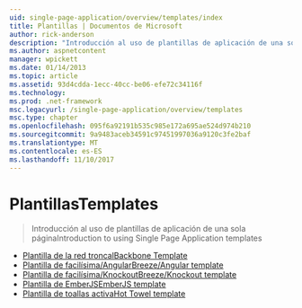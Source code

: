 ```yaml
---
uid: single-page-application/overview/templates/index
title: Plantillas | Documentos de Microsoft
author: rick-anderson
description: "Introducción al uso de plantillas de aplicación de una sola página"
ms.author: aspnetcontent
manager: wpickett
ms.date: 01/14/2013
ms.topic: article
ms.assetid: 93d4cdda-1ecc-40cc-be06-efe72c34116f
ms.technology: 
ms.prod: .net-framework
msc.legacyurl: /single-page-application/overview/templates
msc.type: chapter
ms.openlocfilehash: 095f6a92191b535c985e172a695ae524d974b210
ms.sourcegitcommit: 9a9483aceb34591c97451997036a9120c3fe2baf
ms.translationtype: MT
ms.contentlocale: es-ES
ms.lasthandoff: 11/10/2017
---
```

<a name="templates"></a><span data-ttu-id="2f89e-103">Plantillas</span><span class="sxs-lookup"><span data-stu-id="2f89e-103">Templates</span></span>
====================
> <span data-ttu-id="2f89e-104">Introducción al uso de plantillas de aplicación de una sola página</span><span class="sxs-lookup"><span data-stu-id="2f89e-104">Introduction to using Single Page Application templates</span></span>


- [<span data-ttu-id="2f89e-105">Plantilla de la red troncal</span><span class="sxs-lookup"><span data-stu-id="2f89e-105">Backbone Template</span></span>](backbonejs-template.md)
- [<span data-ttu-id="2f89e-106">Plantilla de facilísima/Angular</span><span class="sxs-lookup"><span data-stu-id="2f89e-106">Breeze/Angular template</span></span>](breezeangular-template.md)
- [<span data-ttu-id="2f89e-107">Plantilla de facilísima/Knockout</span><span class="sxs-lookup"><span data-stu-id="2f89e-107">Breeze/Knockout template</span></span>](breezeknockout-template.md)
- [<span data-ttu-id="2f89e-108">Plantilla de EmberJS</span><span class="sxs-lookup"><span data-stu-id="2f89e-108">EmberJS template</span></span>](emberjs-template.md)
- [<span data-ttu-id="2f89e-109">Plantilla de toallas activa</span><span class="sxs-lookup"><span data-stu-id="2f89e-109">Hot Towel template</span></span>](hottowel-template.md)
